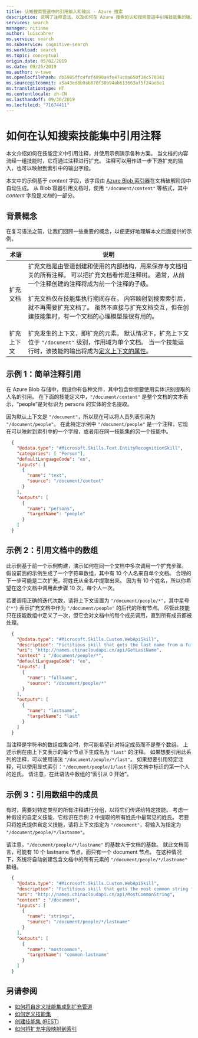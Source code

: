 ```yaml
---
title: 认知搜索管道中的引用输入和输出 - Azure 搜索
description: 说明了注释语法，以及如何在 Azure 搜索的认知搜索管道中引用技能集的输入和输出中的注释。
services: search
manager: nitinme
author: luiscabrer
ms.service: search
ms.subservice: cognitive-search
ms.workload: search
ms.topic: conceptual
origin.date: 05/02/2019
ms.date: 09/25/2019
ms.author: v-tawe
ms.openlocfilehash: db5985ffc4faf4890a4fe474c0a650f34c570341
ms.sourcegitcommit: a5a43ed8b9ab870f30b94ab613663af5f24ae6e1
ms.translationtype: HT
ms.contentlocale: zh-CN
ms.lasthandoff: 09/30/2019
ms.locfileid: "71674411"
---
```

# <a name="how-to-reference-annotations-in-a-cognitive-search-skillset"></a>如何在认知搜索技能集中引用注释

本文介绍如何在技能定义中引用注释，并使用示例演示各种方案。 当文档的内容流经一组技能时，它将通过注释进行扩充。 注释可以用作进一步下游扩充的输入，也可以映射到索引中的输出字段。 
 
本文中的示例基于 *content* 字段，该字段由 [Azure Blob 索引器](search-howto-indexing-azure-blob-storage.md)在文档破解阶段中自动生成。 从 Blob 容器引用文档时，使用 `"/document/content"` 等格式，其中 *content* 字段是*文档*的一部分。 

## <a name="background-concepts"></a>背景概念

在复习语法之前，让我们回顾一些重要的概念，以便更好地理解本文后面提供的示例。

| 术语 | 说明 |
|------|-------------|
| 扩充文档 | 扩充文档是由管道创建和使用的内部结构，用来保存与文档相关的所有注释。 可以把扩充文档看作是注释树。 通常，从前一个注释创建的注释将成为前一个注释的子级。<p/>扩充文档仅在技能集执行期间存在。 内容映射到搜索索引后，就不再需要扩充文档了。 虽然不直接与扩充文档交互，但在创建技能集时，有一个文档的心理模型是很有用的。 |
| 扩充上下文 | 扩充发生的上下文，即扩充的元素。 默认情况下，扩充上下文位于 `"/document"` 级别，作用域为单个文档。 当一个技能运行时，该技能的输出将成为[定义上下文的属性](#example-2)。|

<a name="example-1"></a>
## <a name="example-1-simple-annotation-reference"></a>示例 1：简单注释引用

在 Azure Blob 存储中，假设你有各种文件，其中包含你想要使用实体识别提取的人名的引用。 在下面的技能定义中，`"/document/content"` 是整个文档的文本表示，“people”是对标识为 persons 的实体的全名提取。

因为默认上下文是 `"/document"`，所以现在可以将人员列表引用为 `"/document/people"`。 在此特定示例中 `"/document/people"` 是一个注释，它现在可以映射到索引中的一个字段，或者用在同一技能集的另一个技能中。

```json
  {
    "@odata.type": "#Microsoft.Skills.Text.EntityRecognitionSkill",
    "categories": [ "Person"],
    "defaultLanguageCode": "en",
    "inputs": [
      {
        "name": "text",
        "source": "/document/content"
      }
    ],
    "outputs": [
      {
        "name": "persons",
        "targetName": "people"
      }
    ]
  }
```

<a name="example-2"></a>

## <a name="example-2-reference-an-array-within-a-document"></a>示例 2：引用文档中的数组

此示例基于前一个示例构建，演示如何在同一个文档中多次调用一个扩充步骤。 假设前面的示例生成了一个字符串数组，其中有 10 个人名来自单个文档。 合理的下一步可能是二次扩充，将姓氏从全名中提取出来。 因为有 10 个姓名，所以你希望在这个文档中调用此步骤 10 次，每个人一次。 

若要调用正确的迭代次数，请将上下文设置为 `"/document/people/*"`，其中星号 (`"*"`) 表示扩充文档中作为 `"/document/people"` 的后代的所有节点。 尽管此技能只在技能数组中定义了一次，但它会对文档中的每个成员调用，直到所有成员都被处理。

```json
  {
    "@odata.type": "#Microsoft.Skills.Custom.WebApiSkill",
    "description": "Fictitious skill that gets the last name from a full name",
    "uri": "http://names.chinacloudapi.cn/api/GetLastName",
    "context" : "/document/people/*",
    "defaultLanguageCode": "en",
    "inputs": [
      {
        "name": "fullname",
        "source": "/document/people/*"
      }
    ],
    "outputs": [
      {
        "name": "lastname",
        "targetName": "last"
      }
    ]
  }
```

当注释是字符串的数组或集合时，你可能希望针对特定成员而不是整个数组。 上述示例在由上下文表示的每个节点下生成名为 `"last"` 的注释。 如果想要引用此系列的注释，可以使用语法 `"/document/people/*/last"`。 如果想要引用特定注释，可以使用显式索引：`"/document/people/1/last` 引用文档中标识的第一个人的姓氏。 请注意，在此语法中数组的“索引从 0 开始”。

<a name="example-3"></a>

## <a name="example-3-reference-members-within-an-array"></a>示例 3：引用数组中的成员

有时，需要对特定类型的所有注释进行分组，以将它们传递给特定技能。 考虑一种假设的自定义技能，它标识在示例 2 中提取的所有姓氏中最常见的姓氏。 若要只将姓氏提供自定义技能，请将上下文指定为 `"/document"`，将输入为指定为 `"/document/people/*/lastname"`。

请注意，`"/document/people/*/lastname"` 的基数大于文档的基数。 就此文档而言，可能有 10 个 lastname 节点，而只有一个 document 节点。 在这种情况下，系统将自动创建包含文档中的所有元素的 `"/document/people/*/lastname"` 数组。

```json
  {
    "@odata.type": "#Microsoft.Skills.Custom.WebApiSkill",
    "description": "Fictitious skill that gets the most common string from an array of strings",
    "uri": "http://names.chinacloudapi.cn/api/MostCommonString",
    "context" : "/document",
    "inputs": [
      {
        "name": "strings",
        "source": "/document/people/*/lastname"
      }
    ],
    "outputs": [
      {
        "name": "mostcommon",
        "targetName": "common-lastname"
      }
    ]
  }
```



## <a name="see-also"></a>另请参阅
+ [如何将自定义技能集成到扩充管道](cognitive-search-custom-skill-interface.md)
+ [如何定义技能集](cognitive-search-defining-skillset.md)
+ [创建技能集 (REST)](https://docs.microsoft.com/rest/api/searchservice/create-skillset)
+ [如何将扩充字段映射到索引](cognitive-search-output-field-mapping.md)
